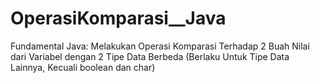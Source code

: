 # OperasiKomparasi__Java
Fundamental Java: Melakukan Operasi Komparasi Terhadap 2 Buah Nilai dari Variabel dengan 2 Tipe Data Berbeda (Berlaku Untuk Tipe Data Lainnya, Kecuali boolean dan char)
